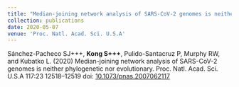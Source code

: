 ```yaml
---
title: "Median-joining network analysis of SARS-CoV-2 genomes is neither phylogenetic nor evolutionary"
collection: publications
date: 2020-05-07
venue: 'Proc. Natl. Acad. Sci. U.S.A'
---
```

Sánchez-Pacheco SJ+++, **Kong S+++**, Pulido-Santacruz P, Murphy RW, and Kubatko L. (2020) Median-joining network analysis of SARS-CoV-2 genomes is neither phylogenetic nor evolutionary. Proc. Natl. Acad. Sci. U.S.A 117:23 12518–12519 doi: [10.1073/pnas.2007062117](https://doi.org/10.1073/pnas.2007062117)